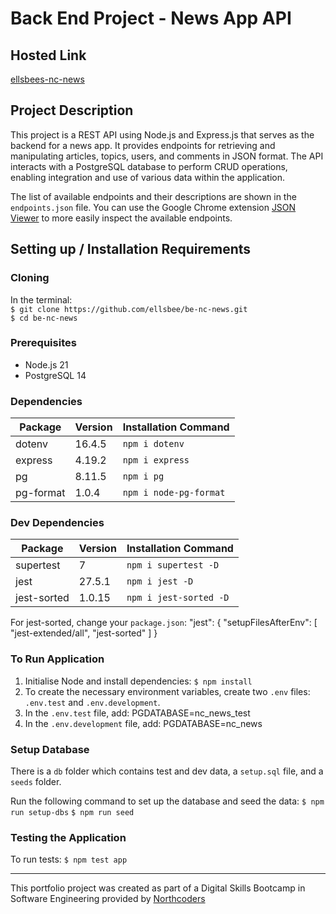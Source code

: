 # Back End Project - News App API

## Hosted Link
[ellsbees-nc-news](https://ellsbees-nc-news.onrender.com/api)

## Project Description
This project is a REST API using Node.js and Express.js that serves as the backend for a news app. It provides endpoints for retrieving and manipulating articles, topics, users, and comments in JSON format. The API interacts with a PostgreSQL database to perform CRUD operations, enabling integration and use of various data within the application.

The list of available endpoints and their descriptions are shown in the `endpoints.json` file. You can use the Google Chrome extension [JSON Viewer](https://chromewebstore.google.com/detail/json-viewer/aimiinbnnkboelefkjlenlgimcabobli?pli=1) to more easily inspect the available endpoints.

## Setting up / Installation Requirements

### Cloning
In the terminal:  
`$ git clone https://github.com/ellsbee/be-nc-news.git`  
`$ cd be-nc-news`

### Prerequisites
- Node.js 21
- PostgreSQL 14

### Dependencies
| Package    | Version   | Installation Command |
|------------|-----------|----------------------|
| dotenv     | 16.4.5    | `npm i dotenv`       |
| express    | 4.19.2    | `npm i express`      |
| pg         | 8.11.5    | `npm i pg`           |
| pg-format  | 1.0.4     | `npm i node-pg-format` |

### Dev Dependencies
| Package       | Version   | Installation Command   |
|---------------|-----------|------------------------|
| supertest     | 7         | `npm i supertest -D`   |
| jest          | 27.5.1    | `npm i jest -D`        |
| jest-sorted   | 1.0.15    | `npm i jest-sorted -D` |

For jest-sorted, change your `package.json`:
"jest": {
"setupFilesAfterEnv": [
"jest-extended/all",
"jest-sorted"
]
}

### To Run Application
1. Initialise Node and install dependencies: `$ npm install`
2. To create the necessary environment variables, create two `.env` files: `.env.test` and `.env.development`.
3. In the `.env.test` file, add:
PGDATABASE=nc_news_test
4. In the `.env.development` file, add:
PGDATABASE=nc_news

### Setup Database 
There is a `db` folder which contains test and dev data, a `setup.sql` file, and a `seeds` folder.

Run the following command to set up the database and seed the data:
`$ npm run setup-dbs`
`$ npm run seed`

### Testing the Application

To run tests:
`$ npm test app`

---- 

This portfolio project was created as part of a Digital Skills Bootcamp in Software Engineering provided by [Northcoders](https://northcoders.com/)
